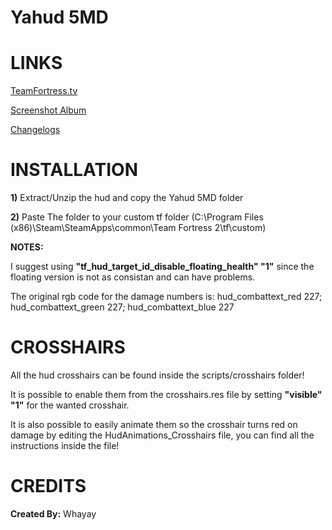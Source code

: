 # Yahud 5MD


<a>LINKS</a>
====

[TeamFortress.tv](https://www.teamfortress.tv/33738/ive-updated-some-huds)

[Screenshot Album](https://imgur.com/a/hdt35)

[Changelogs](https://github.com/Hypnootize/Yahud-5MD/commits/master)


<a>INSTALLATION</a>
====

**1)** Extract/Unzip the hud and copy the Yahud 5MD folder

**2)** Paste The folder to your custom tf folder (C:\Program Files (x86)\Steam\SteamApps\common\Team Fortress 2\tf\custom)

**NOTES:**

I suggest using **"tf_hud_target_id_disable_floating_health" "1"** since the floating version is not as consistan and can have problems.

The original rgb code for the damage numbers is: hud_combattext_red 227; hud_combattext_green 227; hud_combattext_blue 227


<a>CROSSHAIRS</a>
====
All the hud crosshairs can be found inside the scripts/crosshairs folder!

It is possible to enable them from the crosshairs.res file by setting **"visible" "1"** for the wanted crosshair.

It is also possible to easily animate them so the crosshair turns red on damage by editing the HudAnimations_Crosshairs file, you can find all the instructions inside the file!


<a>CREDITS</a>
====
**Created By:** Whayay

